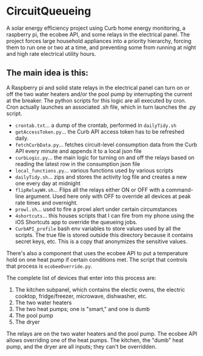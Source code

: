 # CircuitQueueing

A solar energy efficiency project using Curb home energy monitoring, a raspberry pi, the ecobee API, and some relays in the electrical panel. The project forces large household appliances into a priority hierarchy, forcing them to run one or two at a time, and preventing some from running at night and high rate electrical utility hours.

## The main idea is this:

A Raspberry pi and solid state relays in the electrical panel can turn on or off the two water heaters and/or the pool pump by interrupting the current at the breaker. The python scripts for this logic are all executed by cron. Cron actually launches an associated .sh file, which in turn launches the .py script.

+ `crontab.txt`... a dump of the crontab, performed in `dailyTidy.sh`
+ `getAccessToken.py`... the Curb API access token has to be refreshed daily.
+ `fetchCurbData.py`... fetches circuit-level consumption data from the Curb API every minute and appends it to a local json file
+ `curbLogic.py`... the main logic for turning on and off the relays based on reading the latest row in the consumption json file
+ `local_functions.py`... various functions used by various scripts
+ `dailyTidy.sh`... zips and stores the activity log file and creates a new one every day at midnight
+ `flipRelayWH.sh`... Flips all the relays either ON or OFF with a command-line argument. Used here only with OFF to override all devices at peak rate times and overnight.
+ `prowl.sh`... used to fire a prowl alert under certain circumstances
+ `4shortcuts`... this houses scripts that I can fire from my phone using the iOS Shortcuts app to override the queueing jobs.
+ `CurbAPI_profile` bash env variables to store values used by all the scripts. The true file is stored outside this directory because it contains secret keys, etc. This is a copy that anonymizes the sensitive values.

There's also a component that uses the ecobee API to put a temperature hold on one heat pump if certain conditions met. The script that controls that process is `ecobeeOverride.py`.

The complete list of devices that enter into this process are:

1. The kitchen subpanel, which contains the electic ovens, the electric cooktop, fridge/freezer, microwave, dishwasher, etc.
2. The two water heaters
3. The two heat pumps; one is "smart," and one is dumb
4. The pool pump
5. The dryer

The relays are on the two water heaters and the pool pump. The ecobee API allows overriding one of the heat pumps. The kitchen, the "dumb" heat pump, and the dryer are all inputs; they can't be overridden.
